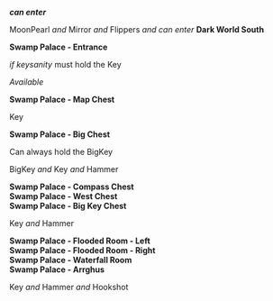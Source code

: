 ﻿***can enter***

MoonPearl *and* Mirror *and* Flippers *and* *can enter* **Dark World South**

**Swamp Palace - Entrance**

*if keysanity* must hold the Key

*Available*

**Swamp Palace - Map Chest**

Key

**Swamp Palace - Big Chest**

Can always hold the BigKey

BigKey *and* Key *and* Hammer

**Swamp Palace - Compass Chest**  
**Swamp Palace - West Chest**  
**Swamp Palace - Big Key Chest**

Key *and* Hammer

**Swamp Palace - Flooded Room - Left**  
**Swamp Palace - Flooded Room - Right**  
**Swamp Palace - Waterfall Room**  
**Swamp Palace - Arrghus**

Key *and* Hammer *and* Hookshot
